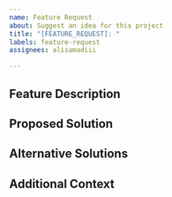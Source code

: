 ```yaml
---
name: Feature Request
about: Suggest an idea for this project
title: "[FEATURE_REQUEST]: "
labels: feature-request
assignees: alisamadiii

---
```


## Feature Description
<!-- Provide a clear and concise description of the feature you'd like to see implemented -->

## Proposed Solution
<!-- Describe how you envision this feature working -->

## Alternative Solutions
<!-- Have you considered any alternative solutions or workarounds? -->

## Additional Context
<!-- Add any other context, screenshots, or examples about the feature request here -->

